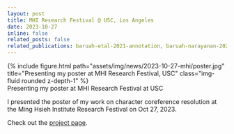 ```yaml
---
layout: post
title: MHI Research Festival @ USC, Los Angeles
date: 2023-10-27
inline: false
related_posts: false
related_publications: baruah-etal-2021-annotation, baruah-narayanan-2023-character
---
```


<div class="row">
    <div class="col-sm mt-3 mt-md-0">
        {% include figure.html path="assets/img/news/2023-10-27-mhi/poster.jpg" 
        title="Presenting my poster at MHI Research Festival, USC" class="img-fluid rounded z-depth-1" %}
    </div>
</div>
<div class="caption">
    Presenting my poster at MHI Research Festival at USC
</div>

I presented the poster of my work on character coreference resolution at the Ming Hsieh Institute Research Festival
on Oct 27, 2023.

Check out the [project page](/projects/1_coreference/).
